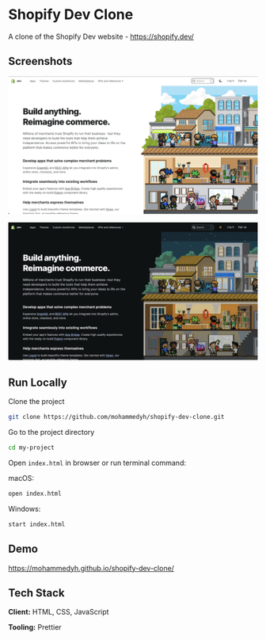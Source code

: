 # Shopify Dev Clone

A clone of the Shopify Dev website - https://shopify.dev/

## Screenshots

![Main Screenshot](https://github.com/mohammedyh/shopify-dev-clone/blob/master/img/screenshot.png?raw=true)

![Dark Mode Screenshot](https://github.com/mohammedyh/shopify-dev-clone/blob/master/img/screenshot-dark.png?raw=true)

## Run Locally

Clone the project

```bash
git clone https://github.com/mohammedyh/shopify-dev-clone.git
```

Go to the project directory

```bash
cd my-project
```

Open `index.html` in browser or run terminal command:

macOS:

```bash
open index.html
```

Windows:

```bash
start index.html
```

## Demo

https://mohammedyh.github.io/shopify-dev-clone/

## Tech Stack

**Client:** HTML, CSS, JavaScript

**Tooling:** Prettier
